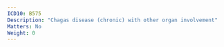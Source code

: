 ```yaml
---
ICD10: B575
Description: "Chagas disease (chronic) with other organ involvement"
Matters: No
Weight: 0
---
```

